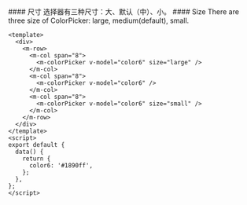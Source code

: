<cn>
#### 尺寸
选择器有三种尺寸：大、默认（中）、小。
</cn>

<us>
#### Size
There are three size of ColorPicker: large, medium(default), small.
</us>

```vue
<template>
  <div>
    <m-row>
      <m-col span="8">
        <m-colorPicker v-model="color6" size="large" />
      </m-col>
      <m-col span="8">
        <m-colorPicker v-model="color6" />
      </m-col>
      <m-col span="8">
        <m-colorPicker v-model="color6" size="small" />
      </m-col>
    </m-row>
  </div>
</template>
<script>
export default {
  data() {
    return {
      color6: '#1890ff',
    };
  },
};
</script>
```
